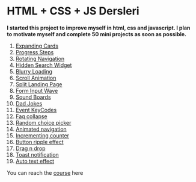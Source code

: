 # HTML + CSS + JS Dersleri

**I started this project to improve myself in html, css and javascript. I plan to motivate myself and complete 50 mini projects as soon as possible.**

 1. [Expanding Cards](https://github.com/yisleyen/50-projects-in-50-days/tree/master/01-expanding-cards)
 1. [Progress Steps](https://github.com/yisleyen/50-projects-in-50-days/tree/master/02-progress-steps)
 1. [Rotating Navigation](https://github.com/yisleyen/50-projects-in-50-days/tree/master/03-rotating-nav-animation)
 1. [Hidden Search Widget](https://github.com/yisleyen/50-projects-in-50-days/tree/master/04-hidden-search-widget)
 1. [Blurry Loading](https://github.com/yisleyen/50-projects-in-50-days/tree/master/05-blurry-loading)
 1. [Scroll Animation](https://github.com/yisleyen/50-projects-in-50-days/tree/master/06-scroll-animation)
 1. [Split Landing Page](https://github.com/yisleyen/50-projects-in-50-days/tree/master/07-split-landing-page)
 1. [Form Input Wave](https://github.com/yisleyen/50-projects-in-50-days/tree/master/08-form-wave)
 1. [Sound Boards](https://github.com/yisleyen/50-projects-in-50-days/tree/master/09-sound-board)
 1. [Dad Jokes](https://github.com/yisleyen/50-projects-in-50-days/tree/master/10-dad-jokes)
 1. [Event KeyCodes](https://github.com/yisleyen/50-projects-in-50-days/tree/master/11-event-keycodes)
 1. [Faq collapse](https://github.com/yisleyen/50-projects-in-50-days/tree/master/12-faq-collapse)
 1. [Random choice picker](https://github.com/yisleyen/50-projects-in-50-days/tree/master/13-random-choice-picker)
 1. [Animated navigation](https://github.com/yisleyen/50-projects-in-50-days/tree/master/14-animated-navigation)
 1. [Incrementing counter](https://github.com/yisleyen/50-projects-in-50-days/tree/master/15-incrementing-counter)
 1. [Button ripple effect](https://github.com/yisleyen/50-projects-in-50-days/tree/master/16-button-ripple-effect)
 1. [Drag n drop](https://github.com/yisleyen/50-projects-in-50-days/tree/master/17-drag-n-drop)
 1. [Toast notification](https://github.com/yisleyen/50-projects-in-50-days/tree/master/18-toast-notification)
 1. [Auto text effect](https://github.com/yisleyen/50-projects-in-50-days/tree/master/19-auto-text-effect)
 
You can reach the [course](https://50projects50days.com/) here